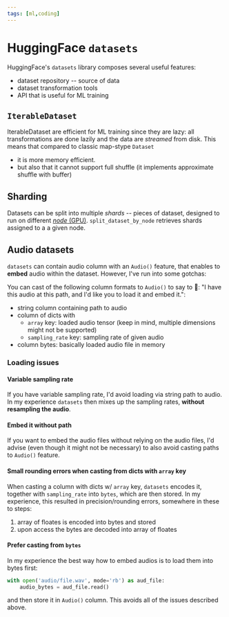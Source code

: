 ```yaml
---
tags: [ml,coding]
---
```

# HuggingFace `datasets`

HuggingFace's `datasets` library composes several useful features:

- dataset repository -- source of data
- dataset transformation tools
- API that is useful for ML training


## `IterableDataset`

IterableDataset are efficient for ML training since they are lazy: all
transformations are done lazily and the data are *streamed* from disk. This
means that compared to classic map-stype `Dataset`

- it is more memory efficient. 
- but also that it cannot support full shuffle (it implements approximate
  shuffle with buffer)

## Sharding

Datasets can be split into multiple *shards* -- pieces of dataset, designed to
run on different [*node* (GPU)](./distributed_training.md).
`split_dataset_by_node` retrieves shards assigned to a a given node.

## Audio datasets

`datasets` can contain audio column with an `Audio()` feature, that enables to
**embed** audio within the dataset. However, I've run into some gotchas:

You can cast of the following column formats to `Audio()` to say to 🤗: "I
have this audio at this path, and I'd like you to load it and embed it.":
- string column containing path to audio
- column of dicts with
  - `array` key: loaded audio tensor (keep in mind, multiple dimensions might
    not be supported)
  - `sampling_rate` key: sampling rate of given audio
- column bytes: basically loaded audio file in memory

### Loading issues

#### Variable sampling rate

If you have variable sampling rate, I'd avoid loading via string path to audio.
In my experience `datasets` then mixes up the sampling rates, **without
resampling the audio**.

#### Embed it without path

If you want to embed the audio files without relying on the audio files, I'd
advise (even though it might not be necessary) to also avoid casting paths to
`Audio()` feature.

#### Small rounding errors when casting from dicts with `array` key

When casting a column with dicts w/ `array` key, `datasets` encodes it, together
with `sampling_rate` into `bytes`, which are then stored. In my experience, this
resulted in precision/rounding errors, somewhere in these to steps:
1. array of floates is encoded into bytes and stored
2. upon access the bytes are decoded into array of floates

#### Prefer casting from `bytes`

In my experience the best way how to embed audios is to load them into bytes
first:

```python
with open('audio/file.wav', mode='rb') as aud_file:
    audio_bytes = aud_file.read()
```

and then store it in `Audio()` column. This avoids all of the issues described
above.

